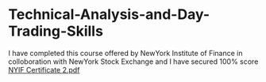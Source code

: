 # Technical-Analysis-and-Day-Trading-Skills
I have completed this course offered by NewYork Institute of Finance in colloboration with NewYork Stock Exchange and  I have secured 100% score
[NYIF Certificate 2.pdf](https://github.com/karthikampolu/Technical-Analysis-and-Day-Trading-Skills/files/14811212/NYIF.Certificate.2.pdf)
